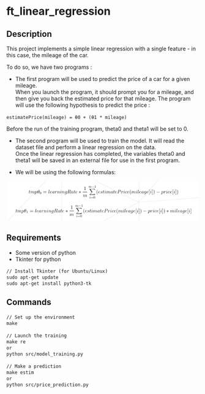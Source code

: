 # ft_linear_regression

## Description
This project implements a simple linear regression with a single feature - in this case, the mileage of the car.<br />

To do so, we have two programs :<br />
* The first program will be used to predict the price of a car for a given mileage.<br />
When you launch the program, it should prompt you for a mileage, and then give
you back the estimated price for that mileage. The program will use the following
hypothesis to predict the price :<br />

`estimatePrice(mileage) = θ0 + (θ1 * mileage)`<br />

Before the run of the training program, theta0 and theta1 will be set to 0.<br />

* The second program will be used to train the model. It will read the dataset file
and perform a linear regression on the data.<br />
Once the linear regression has completed, the variables theta0 and theta1 will be saved in an external file for use in the first program.<br />

* We will be using the following formulas:
<img src="screenshots/formulas.png" />

## Requirements
* Some version of python
* Tkinter for python
```
// Install Tkinter (for Ubuntu/Linux)
sudo apt-get update
sudo apt-get install python3-tk
```

## Commands
```
// Set up the environment
make

// Launch the training
make re
or
python src/model_training.py

// Make a prediction
make estim
or
python src/price_prediction.py
```
